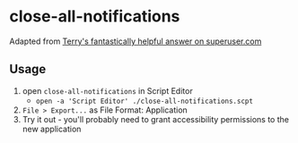 # close-all-notifications

Adapted from [Terry's fantastically helpful answer on superuser.com](http://superuser.com/a/666987)

## Usage

1. open `close-all-notifications` in Script Editor
    * `open -a 'Script Editor' ./close-all-notifications.scpt`
1. `File > Export...` as File Format: Application
1. Try it out - you'll probably need to grant accessibility permissions
   to the new application
